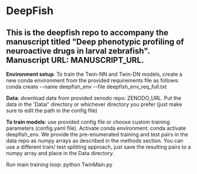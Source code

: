 # DeepFish

## This is the deepfish repo to accompany the manuscript titled "Deep phenotypic profiling of neuroactive drugs in larval zebrafish". Manuscript URL: MANUSCRIPT_URL.

**Environment setup**: To train the Twin-NN and Twin-DN models, create a new conda environment from the provided requirements file as follows: 
conda create --name deepfish_env --file deepfish_env_req_full.txt

**Data**: download data from provided zenodo repo: ZENODO_URL. Put the data in the 'Data/' directory or whichever directory you prefer (just make sure to edit the path in the config file) 

**To train models**: use provided config file or choose custom training parameters (config.yaml file). Activate conda environment: conda activate deepfish_env. We provide the pre-enumerated training and test pairs in the data repo as numpy arrays as described in the methods section. You can use a different train/ test splitting approach, just save the resulting pairs to a numpy array and place in the Data directory.

Run main training loop: python TwinMain.py
